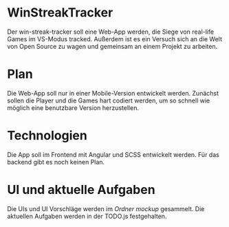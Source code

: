 # WinStreakTracker

Der win-streak-tracker soll eine Web-App werden, die Siege von real-life Games im VS-Modus tracked. 
Außerdem ist es ein Versuch sich an die Welt von Open Source zu wagen und gemeinsam an einem Projekt zu arbeiten. 

# Plan

Die Web-App soll nur in einer Mobile-Version entwickelt werden. 
Zunächst sollen die Player und die Games hart codiert werden, um so schnell wie möglich eine benutzbare Version herzustellen. 

# Technologien

Die App soll im Frontend mit Angular und SCSS entwickelt werden. 
Für das backend gibt es noch keinen Plan. 

# UI und aktuelle Aufgaben

Die UIs und UI Vorschläge werden im *Ordner mockup* gesammelt. 
Die aktuellen Aufgaben werden in der TODO.js festgehalten.
